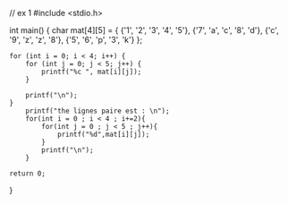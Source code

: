 
// ex 1
#include <stdio.h>

int main() {
   char mat[4][5] = {
        {'1', '2', '3', '4', '5'},
        {'7', 'a', 'c', '8', 'd'},
        {'c', '9', 'z', 'z', '8'},
        {'5', '6', 'p', '3', 'k'}
    };


    for (int i = 0; i < 4; i++) {
        for (int j = 0; j < 5; j++) {
            printf("%c ", mat[i][j]);
        }
        
        printf("\n");
    }
        printf("the lignes paire est : \n");
        for(int i = 0 ; i < 4 ; i+=2){
            for(int j = 0 ; j < 5 ; j++){
                printf("%d",mat[i][j]);
            }
            printf("\n");
        }
    
    return 0;
}
